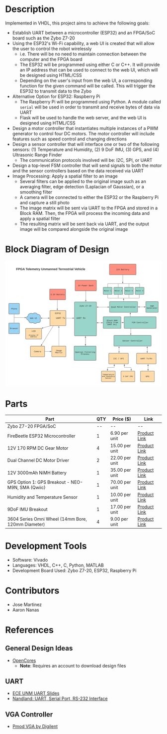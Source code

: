 # Description
Implemented in VHDL, this project aims to achieve the following goals:
- Establish UART between a microcontroller (ESP32) and an FPGA/SoC board such as the Zybo Z7-20
- Using the ESP32's Wi-Fi capability, a web UI is created that will allow the user to control the robot wirelessly
    - i.e. There will be no need to maintain connection between the computer and the FPGA board
    - The ESP32 will be programmed using either C or C++. It will provide an IP address that can be used to connect to the web UI, which will be designed using HTML/CSS
    - Depending on the user's input from the web UI, a corresponding function for the given command will be called. This will trigger the ESP32 to transmit data to the Zybo
- Alternative Option for ESP32: Raspberry Pi
    - The Raspberry Pi will be programmed using Python. A module called `serial` will be used in order to transmit and receive bytes of data via UART
    - Flask will be used to handle the web server, and the web UI is designed using HTML/CSS
- Design a motor controller that instantiates multiple instances of a PWM generator to control four DC motors. The motor controller will include features such as speed control and changing directions
- Design a sensor controller that will interface one or two of the following sensors: (1) Temperature and Humidity, (2) 9 DoF IMU, (3) GPS, and (4) Ultrasonic Range Finder
    - The communication protocols involved will be: I2C, SPI, or UART
- Design a top-level FSM controller that will send signals to both the motor and the sensor controllers based on the data received via UART
- Image Processing: Apply a spatial filter to an image
    - Several filters can be applied to the original image such as an averaging filter, edge detection (Laplacian of Gaussian), or a smoothing filter
    - A camera will be connected to either the ESP32 or the Raspberry Pi and capture a still photo
    - The image matrix will be sent via UART to the FPGA and stored in a Block RAM. Then, the FPGA will process the incoming data and apply a spatial filter
    - The resulting matrix will be sent back via UART, and the output image will be compared alongside the original image

# Block Diagram of Design
![Block Diagram](./screenshots/updated-fpga-telemetry-block-diagram.png)

# Parts
| Part | QTY | Price ($) | Link |
| --- | --- | --- | --- |
| Zybo Z7-20 FPGA/SoC | -- | -- | --
| FireBeetle ESP32 Microcontroller | 1 | 6.90 per unit | [Product Link](https://www.dfrobot.com/product-1590.html)
| 12V 170 RPM DC Gear Motor | 4 | 15.00 per unit | [Product Link](https://www.servocity.com/170-rpm-econ-gear-motor/)
| Dual Channel DC Motor Driver | 2 | 22.00 per unit | [Product Link](https://www.robotshop.com/en/cytron-10a-5-30v-dual-channel-dc-motor-driver.html)
| 12V 3000mAh NiMH Battery | 1 | 35.00 per unit | [Product Link](https://www.servocity.com/nimh-battery-12v-3000mah-xt30-connector-mh-fc-20a-fuse-12-20/)
| GPS Option 1: GPS Breakout - NEO-M9N, SMA (Qwiic) | 1 | 70.00 per unit | [Product Link](https://www.sparkfun.com/products/17285)
| Humidity and Temperature Sensor | 1 | 10.00 per unit | [Product Link](https://www.sparkfun.com/products/13763)
| 9DoF IMU Breakout | 1 | 17.00 per unit | [Product Link](https://www.amazon.com/SparkFun-Breakout-ICM-20948-connection-Accelerometer-Magnetometer/dp/B07VNV3WKL/)
| 3604 Series Omni Wheel (14mm Bore, 120mm Diameter) | 4 | 9.00 per unit | [Product Link](https://www.servocity.com/3604-series-omni-wheel-14mm-bore-120mm-diameter/)

# Development Tools
* Software: Vivado
* Languages: VHDL, C++, C, Python, MATLAB
* Development Board Used: Zybo Z7-20, ESP32, Raspberry Pi

# Contributors
* Jose Martinez
* Aaron Nanas

# References
## General Design Ideas
- [OpenCores](https://opencores.org/projects)
    - **Note**: Requires an account to download design files
## UART
- [ECE UNM UART Slides](http://ece-research.unm.edu/jimp/vhdl_fpgas/slides/UART.pdf)
- [Nandland: UART, Serial Port, RS-232 Interface](https://www.nandland.com/vhdl/modules/module-uart-serial-port-rs232.html)

## VGA Controller
- [Pmod VGA by Digilent](https://digilent.com/reference/pmod/pmodvga/start?redirect=1)
